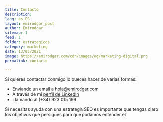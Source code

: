 ```yaml
---
title: Contacto
description: 
lang: es_ES
layout: emirodgar_post
author: Emirodgar
sitemap: 1
feed: 1
folder: estrategicos
category: marketing
date: 13/05/2021
image: https://emirodgar.com/cdn/images/og/marketing-digital.png
permalink: contacto

---
```


Si quieres contactar conmigo lo puedes hacer de varias formas:

 - Enviando un email a hola@emirodgar.com
 - A través de mi [perfil de LinkedIn](https://es.linkedin.com/in/emirodgar)
 - Llamando al (+34) 923 015 199

Si necesitas ayuda con una estrategia SEO es importante que tengas claro los objetivos que persigues para que podamos entender el 

<!--stackedit_data:
eyJoaXN0b3J5IjpbLTk0MDE4NDE2XX0=
-->